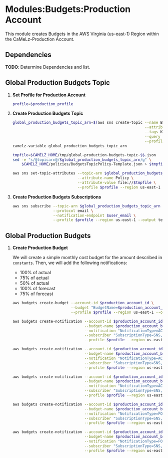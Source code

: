# Modules:Budgets:Production Account

This module creates Budgets in the AWS Virginia (us-east-1) Region within the
CaMeLz-Production Account.

## Dependencies

**TODO**: Determine Dependencies and list.

## Global Production Budgets Topic

1. **Set Profile for Production Account**

    ```bash
    profile=$production_profile
    ```

1. **Create Production Budgets Topic**

    ```bash
    global_production_budgets_topic_arn=$(aws sns create-topic --name Budgets \
                                                               --attributes "DisplayName=CMLP Budgets" \
                                                               --tags Key=Name,Value=Production-Budgets-Topic Key=Company,Value=CaMeLz Key=Environment,Value=Production \
                                                               --query 'TopicArn' \
                                                               --profile $profile --region us-east-1 --output text)
    camelz-variable global_production_budgets_topic_arn

    tmpfile=$CAMELZ_HOME/tmp/global-production-budgets-topic-$$.json
    sed -e "s/@topicarn@/$global_production_budgets_topic_arn/g" \
        $CAMELZ_HOME/policies/BudgetsTopicPolicy-Template.json > $tmpfile

    aws sns set-topic-attributes --topic-arn $global_production_budgets_topic_arn \
                                 --attribute-name Policy \
                                 --attribute-value file://$tmpfile \
                                 --profile $profile --region us-east-1
    ```

1. **Create Production Budgets Subscriptions**

    ```bash
    aws sns subscribe --topic-arn $global_production_budgets_topic_arn \
                      --protocol email \
                      --notification-endpoint $user_email \
                      --profile $profile --region us-east-1 --output text
    ```

## Global Production Budgets

1. **Create Production Budget**

    We will create a simple monthly cost budget for the amount described in `constants`. Then, we will add the following
    notifications:

    - 100% of actual
    - 75% of actual
    - 50% of actual
    - 100% of forecast
    - 75% of forecast

    ```bash
    aws budgets create-budget --account-id $production_account_id \
                              --budget "BudgetName=$production_account_budget_name,BudgetType=COST,TimeUnit=MONTHLY,BudgetLimit={Amount=$production_account_budget_amount,Unit=USD}" \
                              --profile $profile --region us-east-1 --output text

    aws budgets create-notification --account-id $production_account_id \
                                    --budget-name $production_account_budget_name \
                                    --notification "NotificationType=ACTUAL,ComparisonOperator=GREATER_THAN,Threshold=100,ThresholdType=PERCENTAGE" \
                                    --subscriber "SubscriptionType=SNS,Address=$global_production_budgets_topic_arn" \
                                    --profile $profile --region us-east-1 --output text

    aws budgets create-notification --account-id $production_account_id \
                                    --budget-name $production_account_budget_name \
                                    --notification "NotificationType=ACTUAL,ComparisonOperator=GREATER_THAN,Threshold=75,ThresholdType=PERCENTAGE" \
                                    --subscriber "SubscriptionType=SNS,Address=$global_production_budgets_topic_arn" \
                                    --profile $profile --region us-east-1 --output text

    aws budgets create-notification --account-id $production_account_id \
                                    --budget-name $production_account_budget_name \
                                    --notification "NotificationType=ACTUAL,ComparisonOperator=GREATER_THAN,Threshold=50,ThresholdType=PERCENTAGE" \
                                    --subscriber "SubscriptionType=SNS,Address=$global_production_budgets_topic_arn" \
                                    --profile $profile --region us-east-1 --output text

    aws budgets create-notification --account-id $production_account_id \
                                    --budget-name $production_account_budget_name \
                                    --notification "NotificationType=FORECASTED,ComparisonOperator=GREATER_THAN,Threshold=100,ThresholdType=PERCENTAGE" \
                                    --subscriber "SubscriptionType=SNS,Address=$global_production_budgets_topic_arn" \
                                    --profile $profile --region us-east-1 --output text

    aws budgets create-notification --account-id $production_account_id \
                                    --budget-name $production_account_budget_name \
                                    --notification "NotificationType=FORECASTED,ComparisonOperator=GREATER_THAN,Threshold=75,ThresholdType=PERCENTAGE" \
                                    --subscriber "SubscriptionType=SNS,Address=$global_production_budgets_topic_arn" \
                                    --profile $profile --region us-east-1 --output text
    ```
